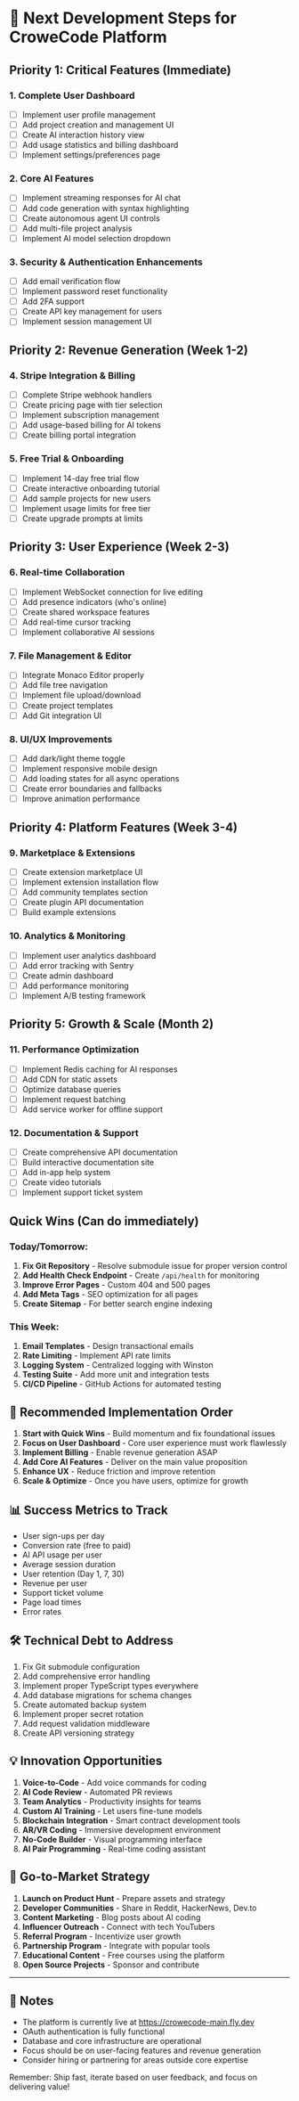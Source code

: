 # 🚀 Next Development Steps for CroweCode Platform

## Priority 1: Critical Features (Immediate)

### 1. Complete User Dashboard
- [ ] Implement user profile management
- [ ] Add project creation and management UI
- [ ] Create AI interaction history view
- [ ] Add usage statistics and billing dashboard
- [ ] Implement settings/preferences page

### 2. Core AI Features
- [ ] Implement streaming responses for AI chat
- [ ] Add code generation with syntax highlighting
- [ ] Create autonomous agent UI controls
- [ ] Add multi-file project analysis
- [ ] Implement AI model selection dropdown

### 3. Security & Authentication Enhancements
- [ ] Add email verification flow
- [ ] Implement password reset functionality
- [ ] Add 2FA support
- [ ] Create API key management for users
- [ ] Implement session management UI

## Priority 2: Revenue Generation (Week 1-2)

### 4. Stripe Integration & Billing
- [ ] Complete Stripe webhook handlers
- [ ] Create pricing page with tier selection
- [ ] Implement subscription management
- [ ] Add usage-based billing for AI tokens
- [ ] Create billing portal integration

### 5. Free Trial & Onboarding
- [ ] Implement 14-day free trial flow
- [ ] Create interactive onboarding tutorial
- [ ] Add sample projects for new users
- [ ] Implement usage limits for free tier
- [ ] Create upgrade prompts at limits

## Priority 3: User Experience (Week 2-3)

### 6. Real-time Collaboration
- [ ] Implement WebSocket connection for live editing
- [ ] Add presence indicators (who's online)
- [ ] Create shared workspace features
- [ ] Add real-time cursor tracking
- [ ] Implement collaborative AI sessions

### 7. File Management & Editor
- [ ] Integrate Monaco Editor properly
- [ ] Add file tree navigation
- [ ] Implement file upload/download
- [ ] Create project templates
- [ ] Add Git integration UI

### 8. UI/UX Improvements
- [ ] Add dark/light theme toggle
- [ ] Implement responsive mobile design
- [ ] Add loading states for all async operations
- [ ] Create error boundaries and fallbacks
- [ ] Improve animation performance

## Priority 4: Platform Features (Week 3-4)

### 9. Marketplace & Extensions
- [ ] Create extension marketplace UI
- [ ] Implement extension installation flow
- [ ] Add community templates section
- [ ] Create plugin API documentation
- [ ] Build example extensions

### 10. Analytics & Monitoring
- [ ] Implement user analytics dashboard
- [ ] Add error tracking with Sentry
- [ ] Create admin dashboard
- [ ] Add performance monitoring
- [ ] Implement A/B testing framework

## Priority 5: Growth & Scale (Month 2)

### 11. Performance Optimization
- [ ] Implement Redis caching for AI responses
- [ ] Add CDN for static assets
- [ ] Optimize database queries
- [ ] Implement request batching
- [ ] Add service worker for offline support

### 12. Documentation & Support
- [ ] Create comprehensive API documentation
- [ ] Build interactive documentation site
- [ ] Add in-app help system
- [ ] Create video tutorials
- [ ] Implement support ticket system

## Quick Wins (Can do immediately)

### Today/Tomorrow:
1. **Fix Git Repository** - Resolve submodule issue for proper version control
2. **Add Health Check Endpoint** - Create `/api/health` for monitoring
3. **Improve Error Pages** - Custom 404 and 500 pages
4. **Add Meta Tags** - SEO optimization for all pages
5. **Create Sitemap** - For better search engine indexing

### This Week:
1. **Email Templates** - Design transactional emails
2. **Rate Limiting** - Implement API rate limits
3. **Logging System** - Centralized logging with Winston
4. **Testing Suite** - Add more unit and integration tests
5. **CI/CD Pipeline** - GitHub Actions for automated testing

## 🎯 Recommended Implementation Order

1. **Start with Quick Wins** - Build momentum and fix foundational issues
2. **Focus on User Dashboard** - Core user experience must work flawlessly
3. **Implement Billing** - Enable revenue generation ASAP
4. **Add Core AI Features** - Deliver on the main value proposition
5. **Enhance UX** - Reduce friction and improve retention
6. **Scale & Optimize** - Once you have users, optimize for growth

## 📊 Success Metrics to Track

- User sign-ups per day
- Conversion rate (free to paid)
- AI API usage per user
- Average session duration
- User retention (Day 1, 7, 30)
- Revenue per user
- Support ticket volume
- Page load times
- Error rates

## 🛠️ Technical Debt to Address

1. Fix Git submodule configuration
2. Add comprehensive error handling
3. Implement proper TypeScript types everywhere
4. Add database migrations for schema changes
5. Create automated backup system
6. Implement proper secret rotation
7. Add request validation middleware
8. Create API versioning strategy

## 💡 Innovation Opportunities

1. **Voice-to-Code** - Add voice commands for coding
2. **AI Code Review** - Automated PR reviews
3. **Team Analytics** - Productivity insights for teams
4. **Custom AI Training** - Let users fine-tune models
5. **Blockchain Integration** - Smart contract development tools
6. **AR/VR Coding** - Immersive development environment
7. **No-Code Builder** - Visual programming interface
8. **AI Pair Programming** - Real-time coding assistant

## 🚦 Go-to-Market Strategy

1. **Launch on Product Hunt** - Prepare assets and strategy
2. **Developer Communities** - Share in Reddit, HackerNews, Dev.to
3. **Content Marketing** - Blog posts about AI coding
4. **Influencer Outreach** - Connect with tech YouTubers
5. **Referral Program** - Incentivize user growth
6. **Partnership Program** - Integrate with popular tools
7. **Educational Content** - Free courses using the platform
8. **Open Source Projects** - Sponsor and contribute

---

## 📝 Notes

- The platform is currently live at https://crowecode-main.fly.dev
- OAuth authentication is fully functional
- Database and core infrastructure are operational
- Focus should be on user-facing features and revenue generation
- Consider hiring or partnering for areas outside core expertise

Remember: Ship fast, iterate based on user feedback, and focus on delivering value!